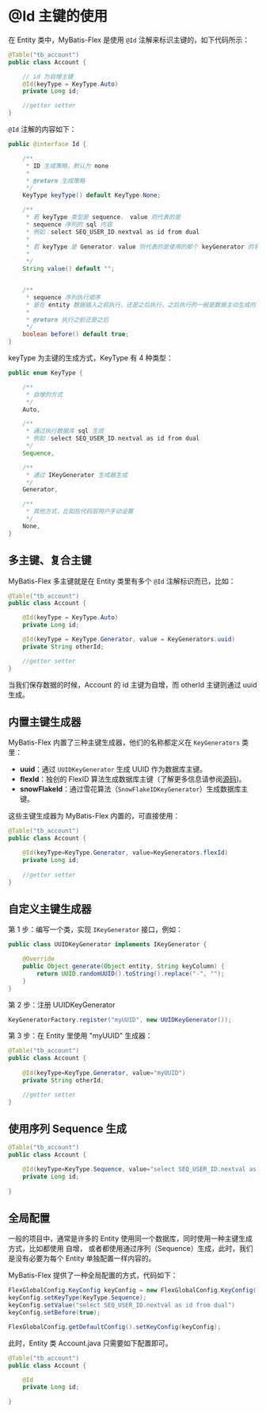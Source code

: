# @Id 主键的使用

在 Entity 类中，MyBatis-Flex 是使用 `@Id` 注解来标识主键的，如下代码所示：

```java 5
@Table("tb_account")
public class Account {

    // id 为自增主键
    @Id(keyType = KeyType.Auto)
    private Long id;

    //getter setter
}
```

`@Id` 注解的内容如下：

```java
public @interface Id {

    /**
     * ID 生成策略，默认为 none
     *
     * @return 生成策略
     */
    KeyType keyType() default KeyType.None;

    /**
     * 若 keyType 类型是 sequence， value 则代表的是
     * sequence 序列的 sql 内容
     * 例如：select SEQ_USER_ID.nextval as id from dual
     *
     * 若 keyType 是 Generator，value 则代表的是使用的那个 keyGenerator 的名称
     *
     */
    String value() default "";


    /**
     * sequence 序列执行顺序
     * 是在 entity 数据插入之前执行，还是之后执行，之后执行的一般是数据主动生成的 id
     *
     * @return 执行之前还是之后
     */
    boolean before() default true;
}
```

keyType 为主键的生成方式，KeyType 有 4 种类型：

```java
public enum KeyType {

    /**
     * 自增的方式
     */
    Auto,

    /**
     * 通过执行数据库 sql 生成
     * 例如：select SEQ_USER_ID.nextval as id from dual
     */
    Sequence,

    /**
     * 通过 IKeyGenerator 生成器生成
     */
    Generator,

    /**
     * 其他方式，比如在代码层用户手动设置
     */
    None,
}
```

## 多主键、复合主键

MyBatis-Flex 多主键就是在 Entity 类里有多个 `@Id` 注解标识而已，比如：

```java
@Table("tb_account")
public class Account {

    @Id(keyType = KeyType.Auto)
    private Long id;

    @Id(keyType = KeyType.Generator, value = KeyGenerators.uuid)
    private String otherId;

    //getter setter
}
```
当我们保存数据的时候，Account 的 id 主键为自增，而 otherId 主键则通过 uuid 生成。

## 内置主键生成器

MyBatis-Flex 内置了三种主键生成器，他们的名称都定义在 `KeyGenerators` 类里：

- **uuid**：通过 `UUIDKeyGenerator` 生成 UUID 作为数据库主键。
- **flexId**：独创的 FlexID 算法生成数据库主键（了解更多信息请参阅[源码](https://gitee.com/mybatis-flex/mybatis-flex/blob/main/mybatis-flex-core/src/main/java/com/mybatisflex/core/keygen/impl/FlexIDKeyGenerator.java))。
- **snowFlakeId**：通过雪花算法（`SnowFlakeIDKeyGenerator`）生成数据库主键。

这些主键生成器为 MyBatis-Flex 内置的，可直接使用：

```java 4
@Table("tb_account")
public class Account {

    @Id(keyType=KeyType.Generator, value=KeyGenerators.flexId)
    private Long id;
    
    //getter setter
}
```

## 自定义主键生成器

第 1 步：编写一个类，实现 `IKeyGenerator` 接口，例如：

```java
public class UUIDKeyGenerator implements IKeyGenerator {

    @Override
    public Object generate(Object entity, String keyColumn) {
        return UUID.randomUUID().toString().replace("-", "");
    }
}
```

第 2 步：注册 UUIDKeyGenerator

```java
KeyGeneratorFactory.register("myUUID", new UUIDKeyGenerator());
```

第 3 步：在 Entity 里使用 "myUUID" 生成器：

```java
@Table("tb_account")
public class Account {
    
    @Id(keyType=KeyType.Generator, value="myUUID")
    private String otherId;

    //getter setter
}
```


## 使用序列 Sequence 生成

```java
@Table("tb_account")
public class Account {

    @Id(keyType=KeyType.Sequence, value="select SEQ_USER_ID.nextval as id from dual")
    private Long id;
    
}
```

## 全局配置

一般的项目中，通常是许多的 Entity 使用同一个数据库，同时使用一种主键生成方式，比如都使用 自增，
或者都使用通过序列（Sequence）生成，此时，我们是没有必要为每个 Entity 单独配置一样内容的。

MyBatis-Flex 提供了一种全局配置的方式，代码如下：

```java
FlexGlobalConfig.KeyConfig keyConfig = new FlexGlobalConfig.KeyConfig();
keyConfig.setKeyType(KeyType.Sequence);
keyConfig.setValue("select SEQ_USER_ID.nextval as id from dual")
keyConfig.setBefore(true);

FlexGlobalConfig.getDefaultConfig().setKeyConfig(keyConfig);
```

此时，Entity 类 Account.java 只需要如下配置即可。

```java
@Table("tb_account")
public class Account {

    @Id
    private Long id;
    
}
```
